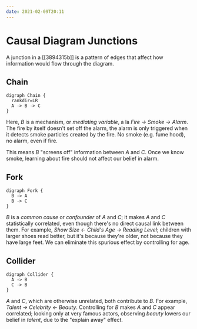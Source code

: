 ```yaml
---
date: 2021-02-09T20:11
---
```


# Causal Diagram Junctions

A junction in a [[3894315b]] is a pattern of edges that affect how information
would flow through the diagram.

## Chain

```{.graphviz}
digraph Chain {
  rankdir=LR
  A -> B -> C
}
```

Here, $B$ is a mechanism, or _mediating variable_, a la _Fire -> Smoke ->
Alarm_. The fire by itself doesn't set off the alarm, the alarm is only
triggered when it detects smoke particles created by the fire. No smoke (e.g.
fume hood), no alarm, even if fire.

This means $B$ "screens off" information between $A$ and $C$. Once we know
smoke, learning about fire should not affect our belief in alarm.

## Fork

```{.graphviz}
digraph Fork {
  B -> A
  B -> C
}
```

$B$ is a _common cause_ or _confounder_ of $A$ and $C$; it makes $A$ and $C$
statistically correlated, even though there's no direct causal link between
them. For example, _Show Size <- Child's Age -> Reading Level_; children with
larger shoes read better, but it's because they're older, not because they have
large feet. We can eliminate this spurious effect by controlling for age.

## Collider

```{.graphviz}
digraph Collider {
  A -> B
  C -> B
}
```

$A$ and $C$, which are otherwise unrelated, both contribute to $B$. For
example, _Talent -> Celebrity <- Beauty_. Controlling for $B$ makes $A$ and $C$
appear correlated; looking only at very famous actors, observing _beauty_
lowers our belief in _talent_, due to the "explain away" effect.
